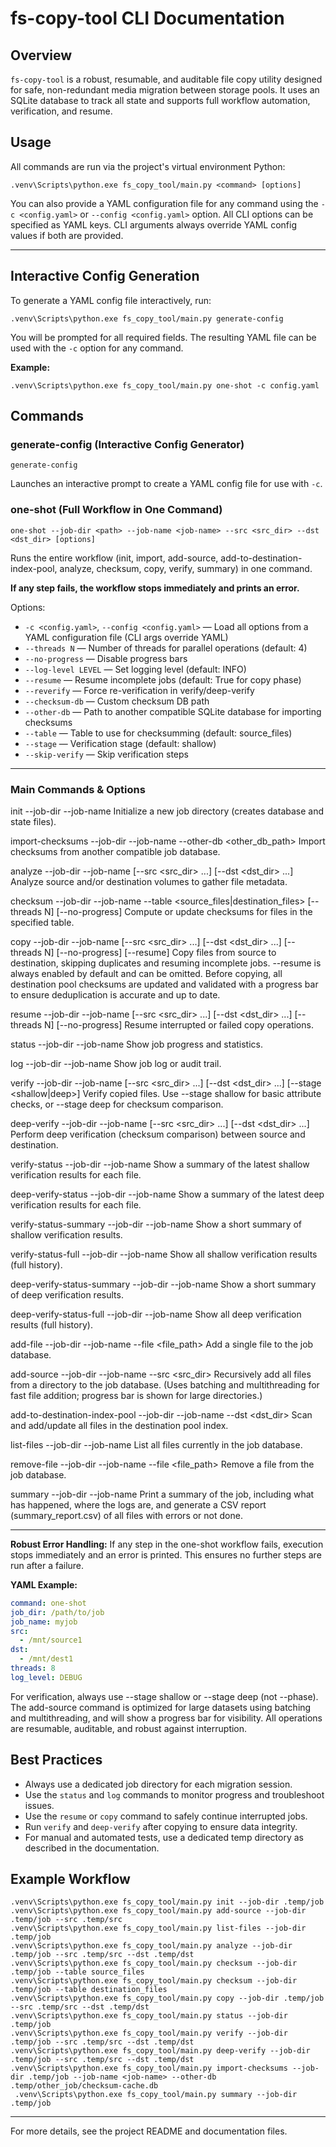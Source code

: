 # fs-copy-tool CLI Documentation

## Overview
`fs-copy-tool` is a robust, resumable, and auditable file copy utility designed for safe, non-redundant media migration between storage pools. It uses an SQLite database to track all state and supports full workflow automation, verification, and resume.


## Usage

All commands are run via the project's virtual environment Python:

```
.venv\Scripts\python.exe fs_copy_tool/main.py <command> [options]
```


You can also provide a YAML configuration file for any command using the `-c <config.yaml>` or `--config <config.yaml>` option. All CLI options can be specified as YAML keys. CLI arguments always override YAML config values if both are provided.

---

## Interactive Config Generation

To generate a YAML config file interactively, run:
```
.venv\Scripts\python.exe fs_copy_tool/main.py generate-config
```
You will be prompted for all required fields. The resulting YAML file can be used with the `-c` option for any command.

**Example:**
```
.venv\Scripts\python.exe fs_copy_tool/main.py one-shot -c config.yaml
```



## Commands

### generate-config (Interactive Config Generator)
```
generate-config
```
Launches an interactive prompt to create a YAML config file for use with `-c`.

### one-shot (Full Workflow in One Command)
```
one-shot --job-dir <path> --job-name <job-name> --src <src_dir> --dst <dst_dir> [options]
```
Runs the entire workflow (init, import, add-source, add-to-destination-index-pool, analyze, checksum, copy, verify, summary) in one command.

**If any step fails, the workflow stops immediately and prints an error.**


Options:
- `-c <config.yaml>`, `--config <config.yaml>` — Load all options from a YAML configuration file (CLI args override YAML)
- `--threads N` — Number of threads for parallel operations (default: 4)
- `--no-progress` — Disable progress bars
- `--log-level LEVEL` — Set logging level (default: INFO)
- `--resume` — Resume incomplete jobs (default: True for copy phase)
- `--reverify` — Force re-verification in verify/deep-verify
- `--checksum-db` — Custom checksum DB path
- `--other-db` — Path to another compatible SQLite database for importing checksums
- `--table` — Table to use for checksumming (default: source_files)
- `--stage` — Verification stage (default: shallow)
- `--skip-verify` — Skip verification steps

---

### Main Commands & Options
init --job-dir <path> --job-name <job-name>
Initialize a new job directory (creates database and state files).

import-checksums --job-dir <path> --job-name <job-name> --other-db <other_db_path>
Import checksums from another compatible job database.

analyze --job-dir <path> --job-name <job-name> [--src <src_dir> ...] [--dst <dst_dir> ...]
Analyze source and/or destination volumes to gather file metadata.

checksum --job-dir <path> --job-name <job-name> --table <source_files|destination_files> [--threads N] [--no-progress]
Compute or update checksums for files in the specified table.

copy --job-dir <path> --job-name <job-name> [--src <src_dir> ...] [--dst <dst_dir> ...] [--threads N] [--no-progress] [--resume]
Copy files from source to destination, skipping duplicates and resuming incomplete jobs.
--resume is always enabled by default and can be omitted.
Before copying, all destination pool checksums are updated and validated with a progress bar to ensure deduplication is accurate and up to date.

resume --job-dir <path> --job-name <job-name> [--src <src_dir> ...] [--dst <dst_dir> ...] [--threads N] [--no-progress]
Resume interrupted or failed copy operations.

status --job-dir <path> --job-name <job-name>
Show job progress and statistics.

log --job-dir <path> --job-name <job-name>
Show job log or audit trail.

verify --job-dir <path> --job-name <job-name> [--src <src_dir> ...] [--dst <dst_dir> ...] [--stage <shallow|deep>]
Verify copied files. Use --stage shallow for basic attribute checks, or --stage deep for checksum comparison.

deep-verify --job-dir <path> --job-name <job-name> [--src <src_dir> ...] [--dst <dst_dir> ...]
Perform deep verification (checksum comparison) between source and destination.

verify-status --job-dir <path> --job-name <job-name>
Show a summary of the latest shallow verification results for each file.

deep-verify-status --job-dir <path> --job-name <job-name>
Show a summary of the latest deep verification results for each file.

verify-status-summary --job-dir <path> --job-name <job-name>
Show a short summary of shallow verification results.

verify-status-full --job-dir <path> --job-name <job-name>
Show all shallow verification results (full history).

deep-verify-status-summary --job-dir <path> --job-name <job-name>
Show a short summary of deep verification results.

deep-verify-status-full --job-dir <path> --job-name <job-name>
Show all deep verification results (full history).

add-file --job-dir <path> --job-name <job-name> --file <file_path>
Add a single file to the job database.

add-source --job-dir <path> --job-name <job-name> --src <src_dir>
Recursively add all files from a directory to the job database.
(Uses batching and multithreading for fast file addition; progress bar is shown for large directories.)

add-to-destination-index-pool --job-dir <path> --job-name <job-name> --dst <dst_dir>
Scan and add/update all files in the destination pool index.

list-files --job-dir <path> --job-name <job-name>
List all files currently in the job database.

remove-file --job-dir <path> --job-name <job-name> --file <file_path>
Remove a file from the job database.

summary --job-dir <path> --job-name <job-name>
Print a summary of the job, including what has happened, where the logs are, and generate a CSV report (summary_report.csv) of all files with errors or not done.

---

**Robust Error Handling:**
If any step in the one-shot workflow fails, execution stops immediately and an error is printed. This ensures no further steps are run after a failure.


**YAML Example:**
```yaml
command: one-shot
job_dir: /path/to/job
job_name: myjob
src:
  - /mnt/source1
dst:
  - /mnt/dest1
threads: 8
log_level: DEBUG
```

For verification, always use --stage shallow or --stage deep (not --phase).
The add-source command is optimized for large datasets using batching and multithreading, and will show a progress bar for visibility.
All operations are resumable, auditable, and robust against interruption.

## Best Practices
- Always use a dedicated job directory for each migration session.
- Use the `status` and `log` commands to monitor progress and troubleshoot issues.
- Use the `resume` or `copy` command to safely continue interrupted jobs.
- Run `verify` and `deep-verify` after copying to ensure data integrity.
- For manual and automated tests, use a dedicated temp directory as described in the documentation.

## Example Workflow
```
.venv\Scripts\python.exe fs_copy_tool/main.py init --job-dir .temp/job
.venv\Scripts\python.exe fs_copy_tool/main.py add-source --job-dir .temp/job --src .temp/src
.venv\Scripts\python.exe fs_copy_tool/main.py list-files --job-dir .temp/job
.venv\Scripts\python.exe fs_copy_tool/main.py analyze --job-dir .temp/job --src .temp/src --dst .temp/dst
.venv\Scripts\python.exe fs_copy_tool/main.py checksum --job-dir .temp/job --table source_files
.venv\Scripts\python.exe fs_copy_tool/main.py checksum --job-dir .temp/job --table destination_files
.venv\Scripts\python.exe fs_copy_tool/main.py copy --job-dir .temp/job --src .temp/src --dst .temp/dst
.venv\Scripts\python.exe fs_copy_tool/main.py status --job-dir .temp/job
.venv\Scripts\python.exe fs_copy_tool/main.py verify --job-dir .temp/job --src .temp/src --dst .temp/dst
.venv\Scripts\python.exe fs_copy_tool/main.py deep-verify --job-dir .temp/job --src .temp/src --dst .temp/dst
.venv\Scripts\python.exe fs_copy_tool/main.py import-checksums --job-dir .temp/job --job-name <job-name> --other-db .temp/other_job/checksum-cache.db
 .venv\Scripts\python.exe fs_copy_tool/main.py summary --job-dir .temp/job
```

---

For more details, see the project README and documentation files.
